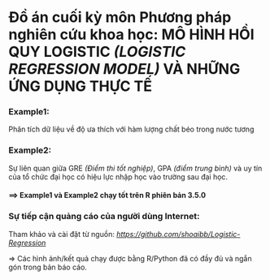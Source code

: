 # Đồ án cuối kỳ môn Phương pháp nghiên cứu khoa học: MÔ HÌNH HỒI QUY LOGISTIC *(LOGISTIC REGRESSION MODEL)* VÀ NHỮNG ỨNG DỤNG THỰC TẾ

### Example1:
Phân tích dữ liệu về độ ưa thích với hàm lượng chất béo trong nước tương
### Example2: 
Sự liên quan giữa GRE *(Điểm thi tốt nghiệp)*, GPA *(điểm trung bình)* và uy tín của tổ chức đại học có hiệu lực nhập học vào trường sau đại học.

#### ==> Example1 và Example2 chạy tốt trên R phiên bản 3.5.0
### Sự tiếp cận quảng cáo của người dùng Internet:
Tham khảo và cài đặt từ nguồn: *https://github.com/shoaibb/Logistic-Regression*

=> Các hình ảnh/kết quả chạy được bằng R/Python đã có đầy đủ và ngắn gón trong bản báo cáo.
